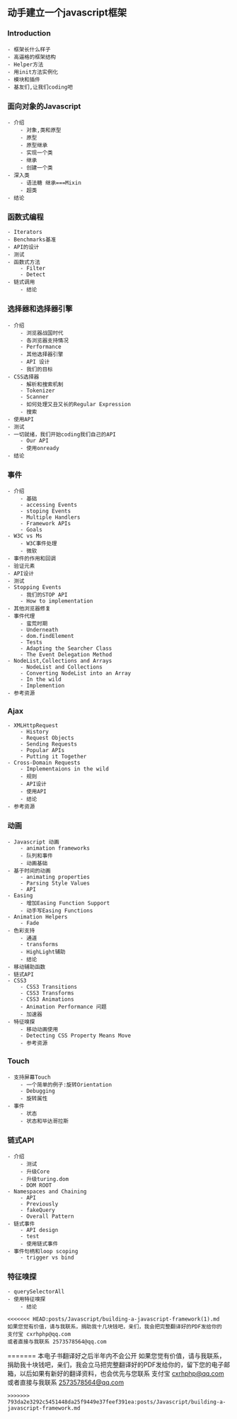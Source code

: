 ## 动手建立一个javascript框架

### Introduction
	- 框架长什么样子
	- 高逼格的框架结构
	- Helper方法
	- 用init方法实例化
	- 模块和插件
	- 基友们,让我们coding吧

### 面向对象的Javascript
	- 介绍
		- 对象,类和原型
		- 原型
		- 原型继承
		- 实现一个类
		- 继承
		- 创建一个类
	- 深入类
		- 语法糖 继承===Mixin
		- 超类
	- 结论
### 函数式编程
	- Iterators
	- Benchmarks基准
	- API的设计
	- 测试
	- 函数式方法
		- Filter
		- Detect
	- 链式调用
		- 结论
### 选择器和选择器引擎
	- 介绍
		- 浏览器战国时代
		- 各浏览器支持情况
		- Performance
		- 其他选择器引擎
		- API 设计
		- 我们的目标
	- CSS选择器
		- 解析和搜索机制
		- Tokenizer
		- Scanner
		- 如何处理又丑又长的Regular Expression
		- 搜索
	- 使用API
	- 测试
	- 一切就绪，我们开始coding我们自己的API
		- Our API
		- 使用onready
	- 结论
### 事件
	- 介绍
		- 基础
		- accessing Events
		- stoping Events
		- Multiple Handlers
		- Framework APIs
		- Goals
	- W3C vs Ms
		- W3C事件处理
		- 微软
	- 事件的作用和回调
	- 验证元素
	- API设计
	- 测试
	- Stopping Events
		- 我们的STOP API
		- How to implementation
	- 其他浏览器修复
	- 事件代理
		- 蛮荒时期
		- Underneath
		- dom.findElement
		- Tests
		- Adapting the Searcher Class
		- The Event Delegation Method
	- NodeList,Collections and Arrays
		- NodeList and Collections
		- Converting NodeList into an Array
		- In the wild
		- Implemention
	- 参考资源
### Ajax
	- XMLHttpRequest
		- History
		- Request Objects 
		- Sending Requests
		- Popular APIs
		- Putting it Together
	- Cross-Domain Requests
		- Implementaions in the wild
		- 规则
		- API设计
		- 使用API
		- 结论
	- 参考资源
### 动画
	- Javascript 动画
		- animation frameworks
		- 队列和事件
		- 动画基础
	- 基于时间的动画
		- animating properties
		- Parsing Style Values
		- API
	- Easing
		- 增加Easing Function Support
		- 动手写Easing Functions
	- Animation Helpers
		- Fade
	- 色彩支持
		- 通道
		- transforms
		- HighLight辅助
		- 结论
	- 移动辅助函数
	- 链式API
	- CSS3
		- CSS3 Transitions
		- CSS3 Transforms
		- CSS3 Animations
		- Animation Performance 问题
		- 加速器
	- 特征嗅探
		- 移动动画使用
		- Detecting CSS Property Means Move
		- 参考资源
### Touch
	- 支持屏幕Touch
		- 一个简单的例子:旋转Orientation
		- Debugging 
		- 旋转属性
	- 事件
		- 状态
		- 状态和毕达哥拉斯
### 链式API
	- 介绍
		- 测试
		- 升级Core
		- 升级turing.dom
		- DOM ROOT
	- Namespaces and Chaining 
		- API
		- Previously
		- fakeQuery
		- Overall Pattern
	- 链式事件
		- API design
		- test
		- 使用链式事件
	- 事件句柄和loop scoping
		- trigger vs bind
### 特征嗅探
	- querySelectorAll
	- 使用特征嗅探
		- 结论

```
<<<<<<< HEAD:posts/Javascript/building-a-javascript-framework(1).md
如果您觉有价值，请与我联系，捐助我十几块钱吧，亲们，我会把完整翻译好的PDF发给你的
支付宝 cxrhphp@qq.com
或者直接与我联系 2573578564@qq.com
```
=======
本电子书翻译好之后半年内不会公开
如果您觉有价值，请与我联系，捐助我十块钱吧，亲们，我会立马把完整翻译好的PDF发给你的，留下您的电子邮箱，以后如果有新好的翻译资料，也会优先与您联系
支付宝 cxrhphp@qq.com
或者直接与我联系 2573578564@qq.com
```
>>>>>>> 793da2e3292c5451448da25f9449e37feef391ea:posts/Javascript/building-a-javascript-framework.md

